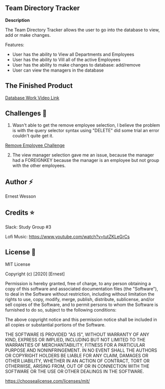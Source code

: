 ## Team Directory Tracker


**Description**

The Team Directory Tracker allows the user to go into the database to view, add or make changes. 

Features:

- User has the ability to View all Departments and Employees
- User has the ability to Vill all of the active Employees
- User has the ability to make changes to database: add/remove
- User can view the managers in the database


## The Finished Product 


[Database Work Video Link](https://youtu.be/jAVGsukErWk)



## Challenges :loudspeaker:


1. Wasn't able to get the remove employee selection, I believe the problem is with the query selector syntax using "DELETE" did some trial an error couldn't quite get it.

[Remove Employee Challenge](https://youtu.be/aFW3423M9ps)

2. The view manager selection gave me an issue, because the manager had a FOREIGNKEY because the manager is an employee but not group with the other employees.


## Author :zap:

Ernest Wesson 


## Credits :star:

Slack: Study Group #3

Lofi Music: https://www.youtube.com/watch?v=tutZKLeGrCs


## License :page_with_curl:


MIT License

Copyright (c) [2020] [Ernest]

Permission is hereby granted, free of charge, to any person obtaining a copy of this software and associated documentation files (the "Software"), to deal in the Software without restriction, including without limitation the rights to use, copy, modify, merge, publish, distribute, sublicense, and/or sell copies of the Software, and to permit persons to whom the Software is furnished to do so, subject to the following conditions:

The above copyright notice and this permission notice shall be included in all copies or substantial portions of the Software.

THE SOFTWARE IS PROVIDED "AS IS", WITHOUT WARRANTY OF ANY KIND, EXPRESS OR IMPLIED, INCLUDING BUT NOT LIMITED TO THE WARRANTIES OF MERCHANTABILITY, FITNESS FOR A PARTICULAR PURPOSE AND NONINFRINGEMENT. IN NO EVENT SHALL THE AUTHORS OR COPYRIGHT HOLDERS BE LIABLE FOR ANY CLAIM, DAMAGES OR OTHER LIABILITY, WHETHER IN AN ACTION OF CONTRACT, TORT OR OTHERWISE, ARISING FROM, OUT OF OR IN CONNECTION WITH THE SOFTWARE OR THE USE OR OTHER DEALINGS IN THE SOFTWARE.

https://choosealicense.com/licenses/mit/